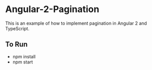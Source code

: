 # Angular-2-Pagination
This is an example of how to implement pagination in Angular 2 and TypeScript.

## To Run
* npm install
* npm start
